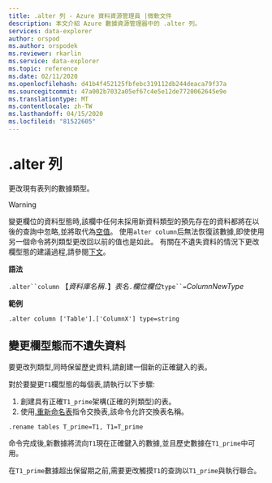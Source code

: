 ```yaml
---
title: .alter 列 - Azure 資料資源管理員 |微軟文件
description: 本文介紹 Azure 數據資源管理器中的 .alter 列。
services: data-explorer
author: orspod
ms.author: orspodek
ms.reviewer: rkarlin
ms.service: data-explorer
ms.topic: reference
ms.date: 02/11/2020
ms.openlocfilehash: d41b4f452125fbfebc319112db244deaca79f37a
ms.sourcegitcommit: 47a002b7032a05ef67c4e5e12de7720062645e9e
ms.translationtype: MT
ms.contentlocale: zh-TW
ms.lasthandoff: 04/15/2020
ms.locfileid: "81522605"
---
```

# <a name="alter-column"></a>.alter 列

更改現有表列的數據類型。

> [!WARNING]
> 變更欄位的資料型態時,該欄中任何未採用新資料類型的預先存在的資料都將在以後的查詢中忽略,並將取代為[空值](../query/scalar-data-types/null-values.md)。 使用`alter column`后無法恢復該數據,即使使用另一個命令將列類型更改回以前的值也是如此。
> 有關在不遺失資料的情況下更改欄型態的建議過程,請參閱[下文](#changing-column-type-without-data-loss)。

**語法** 

`.alter``column` 【*資料庫名稱*`.`】*表名*`.`*欄位欄位*`type``=`*ColumnNewType*
 
**範例** 

```
.alter column ['Table'].['ColumnX'] type=string
```

## <a name="changing-column-type-without-data-loss"></a>變更欄型態而不遺失資料

要更改列類型,同時保留歷史資料,請創建一個新的正確鍵入的表。

對於要變更`T1`欄型態的每個表,請執行以下步驟:

1. 創建具有正確`T1_prime`架構(正確的列類型)的表。
1. 使用[.重新命名表](rename-table-command.md)指令交換表,該命令允許交換表名稱。

```
.rename tables T_prime=T1, T1=T_prime
```

命令完成後,新數據將流向`T1`現在正確鍵入的數據,並且歷史數據在`T1_prime`中可用。

在`T1_prime`數據超出保留期之前,需要更改觸摸`T1`的查詢以`T1_prime`與執行聯合。